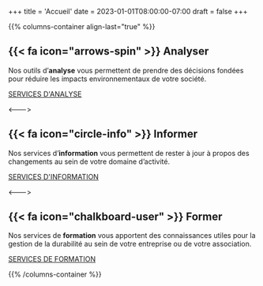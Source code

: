 +++
title = 'Accueil'
date = 2023-01-01T08:00:00-07:00
draft = false
+++


{{% columns-container align-last="true" %}}

## {{< fa icon="arrows-spin" >}} Analyser

Nos outils d’**analyse** vous permettent de prendre des décisions fondées pour réduire les impacts environnementaux de votre société.

[SERVICES D'ANALYSE](services/analyser)

<--->

## {{< fa icon="circle-info" >}} Informer

Nos services d’**information** vous permettent de rester à jour à propos des changements au sein de votre domaine d’activité.

[SERVICES D'INFORMATION](services/informer)

<--->

## {{< fa icon="chalkboard-user" >}} Former

Nos services de **formation** vous apportent des connaissances utiles pour la gestion de la durabilité au sein de votre entreprise ou de votre association.

[SERVICES DE FORMATION](services/former)

{{% /columns-container %}}